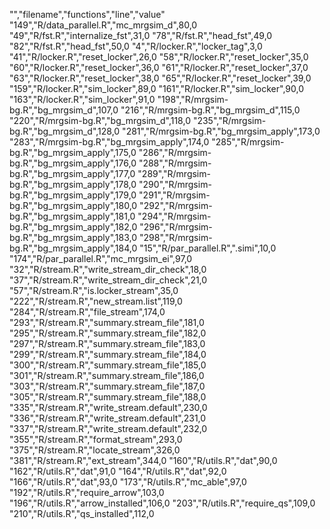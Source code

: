 "","filename","functions","line","value"
"149","R/data_parallel.R","mc_mrgsim_d",80,0
"49","R/fst.R","internalize_fst",31,0
"78","R/fst.R","head_fst",49,0
"82","R/fst.R","head_fst",50,0
"4","R/locker.R","locker_tag",3,0
"41","R/locker.R","reset_locker",26,0
"58","R/locker.R","reset_locker",35,0
"60","R/locker.R","reset_locker",36,0
"61","R/locker.R","reset_locker",37,0
"63","R/locker.R","reset_locker",38,0
"65","R/locker.R","reset_locker",39,0
"159","R/locker.R","sim_locker",89,0
"161","R/locker.R","sim_locker",90,0
"163","R/locker.R","sim_locker",91,0
"198","R/mrgsim-bg.R","bg_mrgsim_d",107,0
"216","R/mrgsim-bg.R","bg_mrgsim_d",115,0
"220","R/mrgsim-bg.R","bg_mrgsim_d",118,0
"235","R/mrgsim-bg.R","bg_mrgsim_d",128,0
"281","R/mrgsim-bg.R","bg_mrgsim_apply",173,0
"283","R/mrgsim-bg.R","bg_mrgsim_apply",174,0
"285","R/mrgsim-bg.R","bg_mrgsim_apply",175,0
"286","R/mrgsim-bg.R","bg_mrgsim_apply",176,0
"288","R/mrgsim-bg.R","bg_mrgsim_apply",177,0
"289","R/mrgsim-bg.R","bg_mrgsim_apply",178,0
"290","R/mrgsim-bg.R","bg_mrgsim_apply",179,0
"291","R/mrgsim-bg.R","bg_mrgsim_apply",180,0
"292","R/mrgsim-bg.R","bg_mrgsim_apply",181,0
"294","R/mrgsim-bg.R","bg_mrgsim_apply",182,0
"296","R/mrgsim-bg.R","bg_mrgsim_apply",183,0
"298","R/mrgsim-bg.R","bg_mrgsim_apply",184,0
"15","R/par_parallel.R",".simi",10,0
"174","R/par_parallel.R","mc_mrgsim_ei",97,0
"32","R/stream.R","write_stream_dir_check",18,0
"37","R/stream.R","write_stream_dir_check",21,0
"57","R/stream.R","is.locker_stream",35,0
"222","R/stream.R","new_stream.list",119,0
"284","R/stream.R","file_stream",174,0
"293","R/stream.R","summary.stream_file",181,0
"295","R/stream.R","summary.stream_file",182,0
"297","R/stream.R","summary.stream_file",183,0
"299","R/stream.R","summary.stream_file",184,0
"300","R/stream.R","summary.stream_file",185,0
"301","R/stream.R","summary.stream_file",186,0
"303","R/stream.R","summary.stream_file",187,0
"305","R/stream.R","summary.stream_file",188,0
"335","R/stream.R","write_stream.default",230,0
"336","R/stream.R","write_stream.default",231,0
"337","R/stream.R","write_stream.default",232,0
"355","R/stream.R","format_stream",293,0
"375","R/stream.R","locate_stream",326,0
"381","R/stream.R","ext_stream",344,0
"160","R/utils.R","dat",90,0
"162","R/utils.R","dat",91,0
"164","R/utils.R","dat",92,0
"166","R/utils.R","dat",93,0
"173","R/utils.R","mc_able",97,0
"192","R/utils.R","require_arrow",103,0
"196","R/utils.R","arrow_installed",106,0
"203","R/utils.R","require_qs",109,0
"210","R/utils.R","qs_installed",112,0

